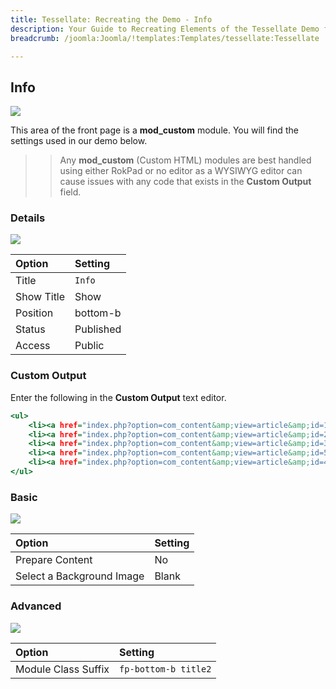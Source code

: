 ```yaml
---
title: Tessellate: Recreating the Demo - Info
description: Your Guide to Recreating Elements of the Tessellate Demo for Joomla
breadcrumb: /joomla:Joomla/!templates:Templates/tessellate:Tessellate

---
```


Info
-----

![][demo]

This area of the front page is a **mod_custom** module. You will find the settings used in our demo below.

>> Any **mod_custom** (Custom HTML) modules are best handled using either RokPad or no editor as a WYSIWYG editor can cause issues with any code that exists in the **Custom Output** field.

### Details

![][demo2]

| Option      | Setting     |
| :---------- | :---------- |
| Title       | `Info`      |
| Show Title  | Show        |
| Position    | bottom-b    |
| Status      | Published   |
| Access      | Public      |

### Custom Output

Enter the following in the **Custom Output** text editor.

~~~ .html
<ul>
    <li><a href="index.php?option=com_content&amp;view=article&amp;id=1&amp;Itemid=111">About</a></li>
    <li><a href="index.php?option=com_content&amp;view=article&amp;id=2&amp;Itemid=112">Modules</a></li>
    <li><a href="index.php?option=com_content&amp;view=article&amp;id=3&amp;Itemid=113">Variations</a></li>
    <li><a href="index.php?option=com_content&amp;view=article&amp;id=5&amp;Itemid=115">Menu</a></li>
    <li><a href="index.php?option=com_content&amp;view=article&amp;id=4&amp;Itemid=114">Typography</a></li>
</ul>
~~~

### Basic

![][demo3]

| Option                    | Setting     |
| :----------               | :---------- |
| Prepare Content           | No          |
| Select a Background Image | Blank       |

### Advanced

![][demo4]

| Option              | Setting              |
| :----------         | :----------          |
| Module Class Suffix | `fp-bottom-b title2` |

[demo]: assets/demo_18.jpeg
[demo2]: assets/demo_18a.jpeg
[demo3]: assets/demo_18b.jpeg
[demo4]: assets/demo_18c.jpeg
